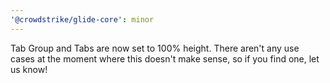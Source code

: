 ```yaml
---
'@crowdstrike/glide-core': minor
---
```


Tab Group and Tabs are now set to 100% height. There aren't any use cases at the moment where this doesn't make sense, so if you find one, let us know!
